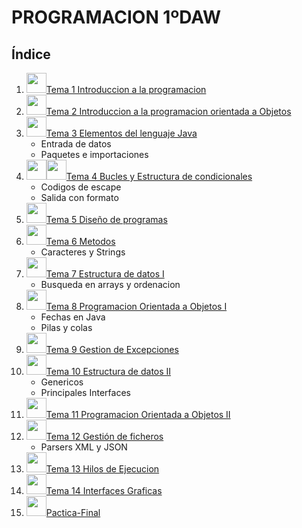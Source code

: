 # PROGRAMACION 1ºDAW
## Índice

1.  <img src="https://cdn-icons-png.flaticon.com/512/38/38167.png" width="32" height="32">[Tema 1 Introduccion a la programacion](https://github.com/Eric212/1DAW/tree/main/POO/Curso/TemasTeoria/Tema%2001)
2. <img src="https://img.icons8.com/external-outline-juicy-fish/344/external-object-coding-and-development-outline-outline-juicy-fish.png" width="32" height="32">[Tema 2 Introduccion a la programacion orientada a Objetos](https://github.com/Eric212/1DAW/tree/main/POO/Curso/TemasTeoria/Tema%2002)
3. <img src="https://cdn-icons-png.flaticon.com/512/226/226777.png" width="32" height="32">[Tema 3 Elementos del lenguaje Java](https://github.com/Eric212/1DAW/tree/main/POO/Curso/TemasTeoria/Tema%2003)
    - Entrada de datos
    - Paquetes e importaciones
4. <img src="https://cdn-icons-png.flaticon.com/512/66/66934.png" width="32" height="32"><img src="https://w7.pngwing.com/pngs/339/453/png-transparent-conditional-computer-programming-flowchart-statement-computer-science-flowchart-angle-text-rectangle.png" width="32" height="32">[Tema 4 Bucles y Estructura de condicionales](https://github.com/Eric212/1DAW/tree/main/POO/Curso/TemasTeoria/Tema%2004)
    - Codigos de escape
    - Salida con formato
5. <img src="https://cdn-icons-png.flaticon.com/512/2919/2919570.png" width="32" height="32">[Tema 5 Diseño de programas](https://github.com/Eric212/1DAW/tree/main/POO/Curso/TemasTeoria/Tema%2005)
6. <img src="https://img.icons8.com/external-outline-geotatah/344/external-method-socio-technical-system-outline-geotatah.png" width="32" height="32">[Tema 6 Metodos](https://github.com/Eric212/1DAW/tree/main/POO/Curso/TemasTeoria/Tema%2006)
    - Caracteres y Strings
7. <img src="https://cdn-icons-png.flaticon.com/512/2857/2857303.png" width="32" height="32">[Tema 7 Estructura de datos I](https://github.com/Eric212/1DAW/tree/main/POO/Curso/TemasTeoria/Tema%2007)
    - Busqueda en arrays y ordenacion
8. <img src="https://cdn-icons-png.flaticon.com/512/4888/4888723.png" width="32" height="32">[Tema 8 Programacion Orientada a Objetos I](https://github.com/Eric212/1DAW/tree/main/POO/Curso/TemasTeoria/Tema%2008)
    - Fechas en Java
    - Pilas y colas
9. <img src="https://cdn-icons-png.flaticon.com/512/2177/2177004.png" width="32" height="32">[Tema 9 Gestion de Excepciones](https://github.com/Eric212/1DAW/tree/main/POO/Curso/TemasTeoria/Tema%2009)
10. <img src="https://cdn-icons-png.flaticon.com/512/2857/2857303.png" width="32" height="32">[Tema 10 Estructura de datos II](https://github.com/Eric212/1DAW/tree/main/POO/Curso/TemasTeoria/Tema%2010)
    - Genericos
    - Principales Interfaces
11. <img src="https://cdn-icons-png.flaticon.com/512/4888/4888723.png" width="32" height="32">[Tema 11 Programacion Orientada a Objetos II](https://github.com/Eric212/1DAW/tree/main/POO/Curso/TemasTeoria/Tema%2011)
12. <img src="https://cdn-icons-png.flaticon.com/512/4149/4149677.png" width="32" height="32">[Tema 12 Gestión de ficheros](https://github.com/Eric212/1DAW/tree/main/POO/Curso/TemasTeoria/Tema%2012)
    - Parsers XML y JSON
13. <img src="https://cdn-icons-png.flaticon.com/512/1857/1857070.png" width="32" height="32">[Tema 13 Hilos de Ejecucion](https://github.com/Eric212/1DAW/tree/main/POO/Curso/TemasTeoria/Tema%2013)
14. <img src="https://cdn-icons-png.flaticon.com/512/2862/2862196.png" width="32" height="32">[Tema 14 Interfaces Graficas](https://github.com/Eric212/1DAW/tree/main/POO/Curso/TemasTeoria/Tema%2014)
15. <img src="https://img.icons8.com/external-flaticons-flat-flat-icons/344/external-dragon-supernatural-flaticons-flat-flat-icons.png" width="32" height="32">[Pactica-Final](https://github.com/Eric212/1DAW/tree/main/POO/Curso/TemasTeoria/Tema%2015)
